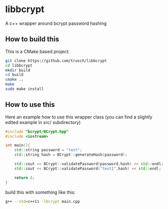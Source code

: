 # libbcrypt
A c++ wrapper around bcrypt password hashing

## How to build this
This is a CMake based project:

```bash
git clone https://github.com/trusch/libbcrypt
cd libbcrypt
mkdir build
cd build
cmake ..
make
sudo make install
```

## How to use this

Here an example how to use this wrapper class (you can find a slightly edited example in src/ subdirectory)

```cpp
#include "bcrypt/BCrypt.hpp"
#include <iostream>

int main(){
	std::string password = "test";
	std::string hash = BCrypt::generateHash(password);

	std::cout << BCrypt::validatePassword(password,hash) << std::endl;
	std::cout << BCrypt::validatePassword("test1",hash) << std::endl;

	return 0;
}
```

build this with something like this:

```bash
g++ --std=c++11 -lbcrypt main.cpp
```
